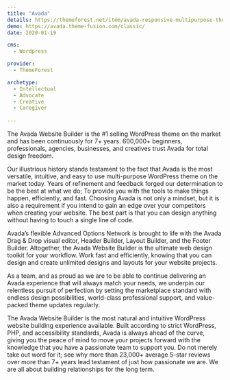```yaml
---
title: "Avada"
details: https://themeforest.net/item/avada-responsive-multipurpose-theme/2833226
demo: https://avada.theme-fusion.com/classic/
date: 2020-01-19

cms: 
  - Wordpress

provider: 
  - ThemeForest

archetype:
  - Intellectual
  - Advocate
  - Creative
  - Caregiver
  
---
```


The Avada Website Builder is the #1 selling WordPress theme on the market and has been continuously for 7+ years. 600,000+ beginners, professionals, agencies, businesses, and creatives trust Avada for total design freedom.

Our illustrious history stands testament to the fact that Avada is the most versatile, intuitive, and easy to use multi-purpose WordPress theme on the market today. Years of refinement and feedback forged our determination to be the best at what we do; To provide you with the tools to make things happen, efficiently, and fast. Choosing Avada is not only a mindset, but it is also a requirement if you intend to gain an edge over your competitors when creating your website. The best part is that you can design anything without having to touch a single line of code.

Avada’s flexible Advanced Options Network is brought to life with the Avada Drag & Drop visual editor, Header Builder, Layout Builder, and the Footer Builder. Altogether, the Avada Website Builder is the ultimate web design toolkit for your workflow. Work fast and efficiently, knowing that you can design and create unlimited designs and layouts for your website projects.

As a team, and as proud as we are to be able to continue delivering an Avada experience that will always match your needs, we underpin our relentless pursuit of perfection by setting the marketplace standard with endless design possibilities, world-class professional support, and value-packed theme updates regularly.

The Avada Website Builder is the most natural and intuitive WordPress website building experience available. Built according to strict WordPress, PHP, and accessibility standards, Avada is always ahead of the curve, giving you the peace of mind to move your projects forward with the knowledge that you have a passionate team to support you. Do not merely take out word for it; see why more than 23,000+ average 5-star reviews over more than 7+ years lead testament of just how passionate we are. We are all about building relationships for the long term.